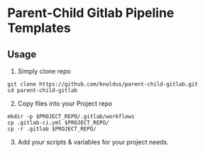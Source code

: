 # Parent-Child Gitlab Pipeline Templates

## Usage

1. Simply clone repo 

```
git clone https://github.com/knoldus/parent-child-gitlab.git
cd parent-child-gitlab
```

2. Copy files into your Project repo

```
mkdir -p $PROJECT_REPO/.gitlab/workflows
cp .gitlab-ci.yml $PROJECT_REPO/
cp -r .gitlab $PROJECT_REPO/
```

3. Add your scripts & variables for your project needs.